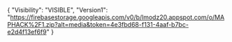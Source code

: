{
  "Visibility": "VISIBLE",
  "Version1": "https://firebasestorage.googleapis.com/v0/b/lmodz20.appspot.com/o/MAPHACK%2F1.zip?alt=media&token=4e3fbd68-f131-4aaf-b7bc-e2d4f13ef6f9"
}
